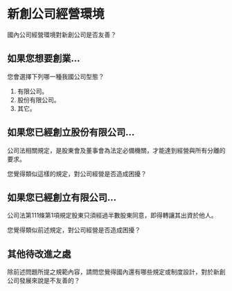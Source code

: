 # 新創公司經營環境

國內公司經營環境對新創公司是否友善？

## 如果您想要創業...

您會選擇下列哪一種我國公司型態？

1. 有限公司。
2. 股份有限公司。
3. 其它。

## 如果您已經創立股份有限公司...

公司法相關規定，是股東會及董事會為法定必備機關，才能達到經營與所有分離的要求。

您覺得類似這樣的規定，對公司經營是否造成困擾？

## 如果您已經創立有限公司...

公司法第111條第1項規定股東只須經過半數股東同意，即得轉讓其出資於他人。

您覺得類似前述規定，對公司經營是否造成困擾？

## 其他待改進之處

除前述問題所提之規範內容，請問您覺得國內還有哪些規定或制度設計，對於新創公司發展來說是不友善的？
